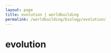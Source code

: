 ```yaml
---
layout: page
title: evolution | worldbuilding
permalink: /worldbuilding/biology/evolution/
---
```


# evolution
